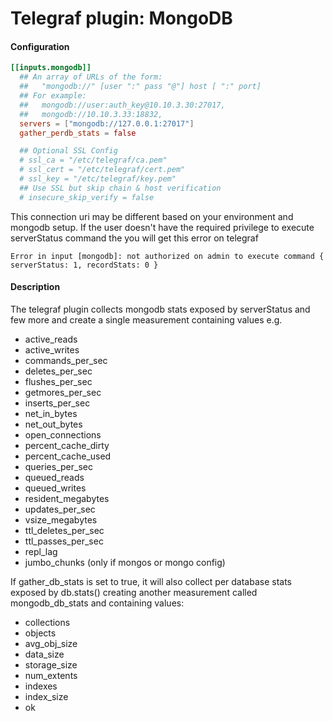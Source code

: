 # Telegraf plugin: MongoDB

#### Configuration

```toml
[[inputs.mongodb]]
  ## An array of URLs of the form:
  ##   "mongodb://" [user ":" pass "@"] host [ ":" port]
  ## For example:
  ##   mongodb://user:auth_key@10.10.3.30:27017,
  ##   mongodb://10.10.3.33:18832,
  servers = ["mongodb://127.0.0.1:27017"]
  gather_perdb_stats = false

  ## Optional SSL Config
  # ssl_ca = "/etc/telegraf/ca.pem"
  # ssl_cert = "/etc/telegraf/cert.pem"
  # ssl_key = "/etc/telegraf/key.pem"
  ## Use SSL but skip chain & host verification
  # insecure_skip_verify = false
```
This connection uri may be different based on your environment and mongodb
setup. If the user doesn't have the required privilege to execute serverStatus
command the you will get this error on telegraf

```
Error in input [mongodb]: not authorized on admin to execute command { serverStatus: 1, recordStats: 0 }
```

#### Description

The telegraf plugin collects mongodb stats exposed by serverStatus and few more
and create a single measurement containing values e.g.
 * active_reads
 * active_writes
 * commands_per_sec
 * deletes_per_sec
 * flushes_per_sec
 * getmores_per_sec
 * inserts_per_sec
 * net_in_bytes
 * net_out_bytes
 * open_connections
 * percent_cache_dirty
 * percent_cache_used
 * queries_per_sec
 * queued_reads
 * queued_writes
 * resident_megabytes
 * updates_per_sec
 * vsize_megabytes
 * ttl_deletes_per_sec
 * ttl_passes_per_sec
 * repl_lag
 * jumbo_chunks (only if mongos or mongo config)

If gather_db_stats is set to true, it will also collect per database stats exposed by db.stats()
creating another measurement called mongodb_db_stats and containing values:
 * collections
 * objects
 * avg_obj_size
 * data_size
 * storage_size
 * num_extents
 * indexes
 * index_size
 * ok
